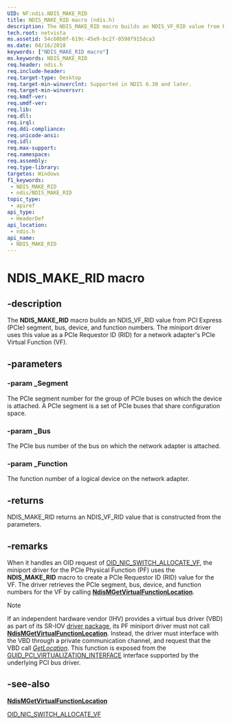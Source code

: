 ```yaml
---
UID: NF:ndis.NDIS_MAKE_RID
title: NDIS_MAKE_RID macro (ndis.h)
description: The NDIS_MAKE_RID macro builds an NDIS_VF_RID value from PCI Express (PCIe) segment, bus, device, and function numbers. The miniport driver uses this value as a PCIe Requestor ID (RID) for a network adapter's PCIe Virtual Function (VF).
tech.root: netvista
ms.assetid: 54c60b0f-619c-45e9-bc2f-0598f915dca3
ms.date: 04/16/2018
keywords: ["NDIS_MAKE_RID macro"]
ms.keywords: NDIS_MAKE_RID
req.header: ndis.h
req.include-header: 
req.target-type: Desktop
req.target-min-winverclnt: Supported in NDIS 6.30 and later.
req.target-min-winversvr: 
req.kmdf-ver: 
req.umdf-ver: 
req.lib: 
req.dll: 
req.irql: 
req.ddi-compliance: 
req.unicode-ansi: 
req.idl: 
req.max-support: 
req.namespace: 
req.assembly: 
req.type-library: 
targetos: Windows
f1_keywords:
 - NDIS_MAKE_RID
 - ndis/NDIS_MAKE_RID
topic_type:
 - apiref
api_type:
 - HeaderDef
api_location:
 - ndis.h
api_name:
 - NDIS_MAKE_RID
---
```


# NDIS_MAKE_RID macro


## -description

The **NDIS_MAKE_RID** macro builds an NDIS_VF_RID value from PCI Express (PCIe) segment, bus, device, and function numbers. The miniport driver uses this value as a PCIe Requestor ID (RID) for a network adapter's PCIe Virtual Function (VF).

## -parameters

### -param _Segment

The PCIe segment number for the group of PCIe buses on which the device is attached. A PCIe segment is a set of PCIe buses that share configuration space.

### -param _Bus

The PCIe bus number of the bus on which the network adapter is attached.

### -param _Function

The function number of a logical device on the network adapter.

## -returns

NDIS_MAKE_RID returns an NDIS_VF_RID value that is constructed from the parameters.

## -remarks

When it handles an OID request of [OID_NIC_SWITCH_ALLOCATE_VF](/windows-hardware/drivers/network/oid-nic-switch-allocate-vf), the miniport driver for the PCIe Physical Function (PF) uses the **NDIS_MAKE_RID** macro to create a PCIe Requestor ID (RID) value for the VF. The driver retrieves the PCIe segment, bus, device, and function numbers for the VF by calling [**NdisMGetVirtualFunctionLocation**](nf-ndis-ndismgetvirtualfunctionlocation.md).

> [!NOTE]
> If an independent hardware vendor (IHV) provides a virtual bus driver (VBD) as part of its SR-IOV [driver package](/windows-hardware/drivers/install/driver-packages), its PF miniport driver must not call [**NdisMGetVirtualFunctionLocation**](nf-ndis-ndismgetvirtualfunctionlocation.md). Instead, the driver must interface with the VBD through a private communication channel, and request that the VBD call [*GetLocation*](../wdm/nc-wdm-get_virtual_device_location.md). This function is exposed from the [GUID_PCI_VIRTUALIZATION_INTERFACE](/windows-hardware/drivers/pci/) interface supported by the underlying PCI bus driver.

## -see-also

[**NdisMGetVirtualFunctionLocation**](nf-ndis-ndismgetvirtualfunctionlocation.md)

[OID_NIC_SWITCH_ALLOCATE_VF](/windows-hardware/drivers/network/oid-nic-switch-allocate-vf)